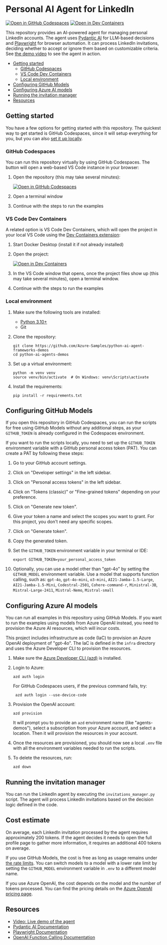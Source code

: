 # Personal AI Agent for LinkedIn

[![Open in GitHub Codespaces](https://img.shields.io/static/v1?style=for-the-badge&label=GitHub+Codespaces&message=Open&color=brightgreen&logo=github)](https://codespaces.new/Azure-Samples/python-ai-agent-frameworks-demos)
[![Open in Dev Containers](https://img.shields.io/static/v1?style=for-the-badge&label=Dev%20Containers&message=Open&color=blue&logo=visualstudiocode)](https://vscode.dev/redirect?url=vscode://ms-vscode-remote.remote-containers/cloneInVolume?url=https://github.com/Azure-Samples/python-ai-agent-frameworks-demos)

This repository provides an AI-powered agent for managing personal LinkedIn accounts. The agent uses [Pydantic AI](https://ai.pydantic.dev/) for LLM-based decisions and [Playwright](https://playwright.dev/python/) for browser automation. It can process LinkedIn invitations, deciding whether to accept or ignore them based on customizable criteria. See [the demo video](https://www.youtube.com/watch?v=YV9teLj1EYQ) to see the agent in action.

* [Getting started](#getting-started)
  * [GitHub Codespaces](#github-codespaces)
  * [VS Code Dev Containers](#vs-code-dev-containers)
  * [Local environment](#local-environment)
* [Configuring GitHub Models](#configuring-github-models)
* [Configuring Azure AI models](#configuring-azure-ai-models)
* [Running the invitation manager](#running-the-invitation-manager)
* [Resources](#resources)

## Getting started

You have a few options for getting started with this repository.
The quickest way to get started is GitHub Codespaces, since it will setup everything for you, but you can also [set it up locally](#local-environment).

### GitHub Codespaces

You can run this repository virtually by using GitHub Codespaces. The button will open a web-based VS Code instance in your browser:

1. Open the repository (this may take several minutes):

    [![Open in GitHub Codespaces](https://github.com/codespaces/badge.svg)](https://codespaces.new/Azure-Samples/python-ai-agent-frameworks-demos)

2. Open a terminal window
3. Continue with the steps to run the examples

### VS Code Dev Containers

A related option is VS Code Dev Containers, which will open the project in your local VS Code using the [Dev Containers extension](https://marketplace.visualstudio.com/items?itemName=ms-vscode-remote.remote-containers):

1. Start Docker Desktop (install it if not already installed)
2. Open the project:

    [![Open in Dev Containers](https://img.shields.io/static/v1?style=for-the-badge&label=Dev%20Containers&message=Open&color=blue&logo=visualstudiocode)](https://vscode.dev/redirect?url=vscode://ms-vscode-remote.remote-containers/cloneInVolume?url=https://github.com/Azure-Samples/python-ai-agent-frameworks-demos)

3. In the VS Code window that opens, once the project files show up (this may take several minutes), open a terminal window.
4. Continue with the steps to run the examples

### Local environment

1. Make sure the following tools are installed:

    * [Python 3.10+](https://www.python.org/downloads/)
    * Git

2. Clone the repository:

    ```shell
    git clone https://github.com/Azure-Samples/python-ai-agent-frameworks-demos
    cd python-ai-agents-demos
    ```

3. Set up a virtual environment:

    ```shell
    python -m venv venv
    source venv/bin/activate  # On Windows: venv\Scripts\activate
    ```

4. Install the requirements:

    ```shell
    pip install -r requirements.txt
    ```


## Configuring GitHub Models

If you open this repository in GitHub Codespaces, you can run the scripts for free using GitHub Models without any additional steps, as your `GITHUB_TOKEN` is already configured in the Codespaces environment.

If you want to run the scripts locally, you need to set up the `GITHUB_TOKEN` environment variable with a GitHub personal access token (PAT). You can create a PAT by following these steps:

1. Go to your GitHub account settings.
2. Click on "Developer settings" in the left sidebar.
3. Click on "Personal access tokens" in the left sidebar.
4. Click on "Tokens (classic)" or "Fine-grained tokens" depending on your preference.
5. Click on "Generate new token".
6. Give your token a name and select the scopes you want to grant. For this project, you don't need any specific scopes.
7. Click on "Generate token".
8. Copy the generated token.
9. Set the `GITHUB_TOKEN` environment variable in your terminal or IDE:

    ```shell
    export GITHUB_TOKEN=your_personal_access_token
    ```

10. Optionally, you can use a model other than "gpt-4o" by setting the `GITHUB_MODEL` environment variable. Use a model that supports function calling, such as: `gpt-4o`, `gpt-4o-mini`, `o3-mini`, `AI21-Jamba-1.5-Large`, `AI21-Jamba-1.5-Mini`, `Codestral-2501`, `Cohere-command-r`, `Ministral-3B`, `Mistral-Large-2411`, `Mistral-Nemo`, `Mistral-small`

## Configuring Azure AI models

You can run all examples in this repository using GitHub Models. If you want to run the examples using models from Azure OpenAI instead, you need to provision the Azure AI resources, which will incur costs.

This project includes infrastructure as code (IaC) to provision an Azure OpenAI deployment of "gpt-4o". The IaC is defined in the `infra` directory and uses the Azure Developer CLI to provision the resources.

1. Make sure the [Azure Developer CLI (azd)](https://aka.ms/install-azd) is installed.

2. Login to Azure:

    ```shell
    azd auth login
    ```

    For GitHub Codespaces users, if the previous command fails, try:

   ```shell
    azd auth login --use-device-code
    ```

3. Provision the OpenAI account:

    ```shell
    azd provision
    ```

    It will prompt you to provide an `azd` environment name (like "agents-demos"), select a subscription from your Azure account, and select a location. Then it will provision the resources in your account.

4. Once the resources are provisioned, you should now see a local `.env` file with all the environment variables needed to run the scripts.
5. To delete the resources, run:

    ```shell
    azd down
    ```

## Running the invitation manager

You can run the LinkedIn agent by executing the `invitations_manager.py` script. The agent will process LinkedIn invitations based on the decision logic defined in the code.

## Cost estimate

On average, each LinkedIn invitation processed by the agent requires approximately 200 tokens. If the agent decides it needs to open the full profile page to gather more information, it requires an additional 400 tokens on average.

If you use GitHub Models, the cost is free as long as usage remains under [the rate limits](https://docs.github.com/github-models/use-github-models/prototyping-with-ai-models#rate-limits). You can switch models to a model with a lower rate limit by setting the `GITHUB_MODEL` environment variable in `.env` to a different model name.

If you use Azure OpenAI, the cost depends on the model and the number of tokens processed. You can find the pricing details on the [Azure OpenAI pricing page](https://azure.microsoft.com/pricing/details/cognitive-services/openai-service/).

## Resources

* [Video: Live demo of the agent](https://www.youtube.com/watch?v=YV9teLj1EYQ)
* [Pydantic AI Documentation](https://ai.pydantic.dev/)
* [Playwright Documentation](https://playwright.dev/python/)
* [OpenAI Function Calling Documentation](https://platform.openai.com/docs/guides/function-calling?api-mode=chat)
